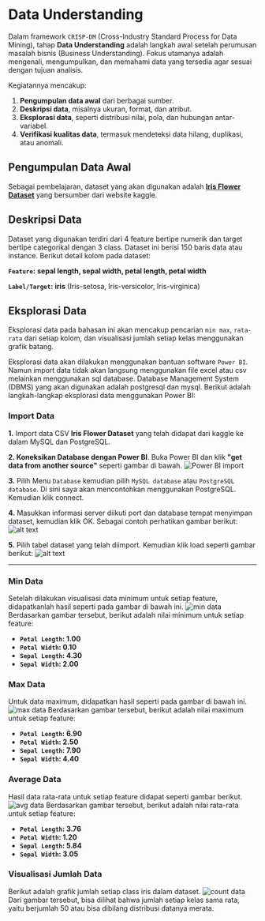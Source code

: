 # Data Understanding

Dalam framework `CRISP-DM` (Cross-Industry Standard Process for Data Mining), tahap **Data Understanding** adalah langkah awal setelah perumusan masalah bisnis (Business Understanding). Fokus utamanya adalah mengenali, mengumpulkan, dan memahami data yang tersedia agar sesuai dengan tujuan analisis.

Kegiatannya mencakup:

1. **Pengumpulan data awal** dari berbagai sumber.
2. **Deskripsi data**, misalnya ukuran, format, dan atribut.
3. **Eksplorasi data**, seperti distribusi nilai, pola, dan hubungan antar-variabel.
4. **Verifikasi kualitas data**, termasuk mendeteksi data hilang, duplikasi, atau anomali.

## Pengumpulan Data Awal

Sebagai pembelajaran, dataset yang akan digunakan adalah [**Iris Flower Dataset**](https://www.kaggle.com/datasets/arshid/iris-flower-dataset?select=IRIS.csv) yang bersumber dari website kaggle.

## Deskripsi Data

Dataset yang digunakan terdiri dari 4 feature bertipe numerik dan target bertipe categorikal dengan 3 class. Dataset ini berisi 150 baris data atau instance. Berikut detail kolom pada dataset:

**`Feature`:**
**sepal length, sepal width, petal length, petal width**

**`Label/Target`:**
**iris** (Iris-setosa, Iris-versicolor, Iris-virginica)

## **Eksplorasi Data**

Eksplorasi data pada bahasan ini akan mencakup pencarian `min max`, `rata-rata` dari setiap kolom, dan visualisasi jumlah setiap kelas menggunakan grafik batang.

Eksplorasi data akan dilakukan menggunakan bantuan software `Power BI`. Namun import data tidak akan langsung menggunakan file excel atau csv melainkan menggunakan sql database. Database Management System (DBMS) yang akan digunakan adalah postgresql dan mysql. Berikut adalah langkah-langkap eksplorasi data menggunakan Power BI:

### **Import Data**

**1.** Import data CSV **Iris Flower Dataset** yang telah didapat dari kaggle ke dalam MySQL dan PostgreSQL.

**2. Koneksikan Database dengan Power BI**. Buka Power BI dan klik **"get data from another source"** seperti gambar di bawah.
![Power BI import](img/data-understanding/get-data.png 'Optional Title Text')

**3.** Pilih Menu `Database` kemudian pilih `MySQL database` atau `PostgreSQL database`. Di sini saya akan mencontohkan menggunakan PostgreSQL. Kemudian klik connect.

**4.** Masukkan informasi server diikuti port dan database tempat menyimpan dataset, kemudian klik OK. Sebagai contoh perhatikan gambar berikut:
![alt text](img/data-understanding/postgre-db.png 'Optional Title Text')

**5.** Pilih tabel dataset yang telah diimport. Kemudian klik load seperti gambar berikut:
![alt text](img/data-understanding/table-db.png 'Optional Title Text')

---

### **Min Data**

Setelah dilakukan visualisasi data minimum untuk setiap feature, didapatkanlah hasil seperti pada gambar di bawah ini.
![min data](img/data-understanding/min.png 'Optional Title Text')
Berdasarkan gambar tersebut, berikut adalah nilai minimum untuk setiap feature:

- **`Petal Length`: 1.00**
- **`Petal Width`: 0.10**
- **`Sepal Length`: 4.30**
- **`Sepal Width`: 2.00**

### **Max Data**

Untuk data maximum, didapatkan hasil seperti pada gambar di bawah ini.
![max data](img/data-understanding/max.png 'Optional Title Text')
Berdasarkan gambar tersebut, berikut adalah nilai maximum untuk setiap feature:

- **`Petal Length`: 6.90**
- **`Petal Width`: 2.50**
- **`Sepal Length`: 7.90**
- **`Sepal Width`: 4.40**

### **Average Data**

Hasil data rata-rata untuk setiap feature didapat seperti gambar berikut.
![avg data](img/data-understanding/avg.png 'Optional Title Text')
Berdasarkan gambar tersebut, berikut adalah nilai rata-rata untuk setiap feature:

- **`Petal Length`: 3.76**
- **`Petal Width`: 1.20**
- **`Sepal Length`: 5.84**
- **`Sepal Width`: 3.05**

### **Visualisasi Jumlah Data**

Berikut adalah grafik jumlah setiap class iris dalam dataset.
![count data](img/data-understanding/count.png 'Optional Title Text')
Dari gambar tersebut, bisa dilihat bahwa jumlah setiap kelas sama rata, yaitu berjumlah 50 atau bisa dibilang distribusi datanya merata.
